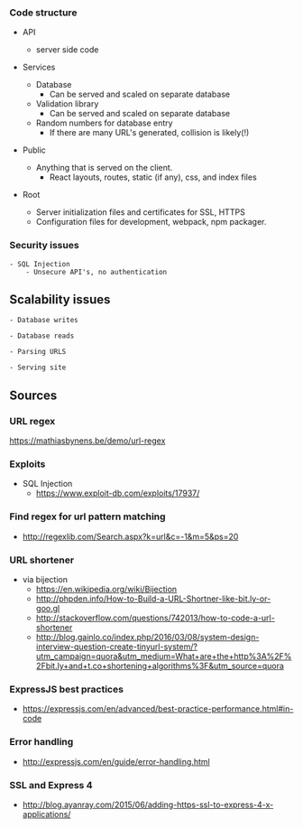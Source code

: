 ### Code structure
- API
    - server side code
- Services
    - Database
        - Can be served and scaled on separate database
    - Validation library
        - Can be served and scaled on separate database
    - Random numbers for database entry
        - If there are many URL's generated, collision is likely(!)
        
- Public
    - Anything that is served on the client. 
        - React layouts, routes, static (if any), css, and index files
- Root
    - Server initialization files and certificates for SSL, HTTPS
    - Configuration files for development, webpack, npm packager.



### Security issues
    - SQL Injection
        - Unsecure API's, no authentication
 
## Scalability issues
    - Database writes

    - Database reads

    - Parsing URLS

    - Serving site

## Sources

### URL regex
https://mathiasbynens.be/demo/url-regex

### Exploits

- SQL Injection
    - https://www.exploit-db.com/exploits/17937/

### Find regex for url pattern matching
- http://regexlib.com/Search.aspx?k=url&c=-1&m=5&ps=20

### URL shortener
- via bijection
    - https://en.wikipedia.org/wiki/Bijection
    - http://phpden.info/How-to-Build-a-URL-Shortner-like-bit.ly-or-goo.gl
    - http://stackoverflow.com/questions/742013/how-to-code-a-url-shortener
    - http://blog.gainlo.co/index.php/2016/03/08/system-design-interview-question-create-tinyurl-system/?utm_campaign=quora&utm_medium=What+are+the+http%3A%2F%2Fbit.ly+and+t.co+shortening+algorithms%3F&utm_source=quora

### ExpressJS best practices
- https://expressjs.com/en/advanced/best-practice-performance.html#in-code

### Error handling
- http://expressjs.com/en/guide/error-handling.html

### SSL and Express 4
- http://blog.ayanray.com/2015/06/adding-https-ssl-to-express-4-x-applications/

